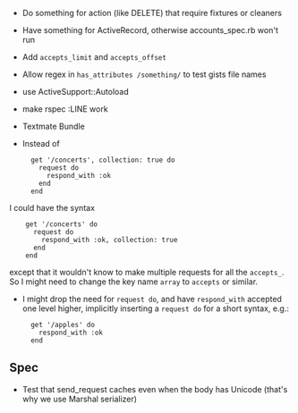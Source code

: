 * Do something for action (like DELETE) that require fixtures or cleaners
* Have something for ActiveRecord, otherwise accounts_spec.rb won't run
* Add `accepts_limit` and `accepts_offset`
* Allow regex in `has_attributes /something/` to test gists file names
* use ActiveSupport::Autoload
* make rspec <file>:LINE work
* Textmate Bundle
* Instead of

        get '/concerts', collection: true do
          request do
            respond_with :ok
          end
        end
I could have the syntax

        get '/concerts' do
          request do
            respond_with :ok, collection: true
          end
        end
except that it wouldn't know to make multiple requests for all the `accepts_`.
So I might need to change the key name `array` to `accepts` or similar.
* I might drop the need for `request do`, and have `respond_with` accepted one
level higher, implicitly inserting a `request do` for a short syntax, e.g.:

        get '/apples' do
          respond_with :ok
        end

Spec
----

* Test that send_request caches even when the body has Unicode (that's why we use Marshal serializer)
